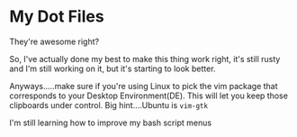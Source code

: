 # My Dot Files

They're awesome right?

So, I've actually done my best to make this thing work right, it's still rusty and I'm still working on it, but it's starting to look better.

Anyways.....make sure if you're using Linux to pick the vim package that corresponds to your Desktop Environment(DE).  This will let you keep those clipboards under control.  Big hint....Ubuntu is `vim-gtk`

I'm still learning how to improve my bash script menus

